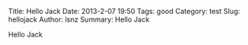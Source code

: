 Title: Hello Jack
Date: 2013-2-07 19:50
Tags: good
Category: test
Slug: hellojack
Author: lsnz
Summary: Hello Jack

Hello Jack
